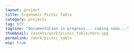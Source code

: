 ```yaml
---
layout: project
title: Ergonomic Picnic Table
category: projects
tag: DIY
tagline: "Documentation in progress... coming soon..."
thumbnail: /assets/work/picnic_table/hero.jpg
permalink: /work/picnic_table
wip: true
---
```


